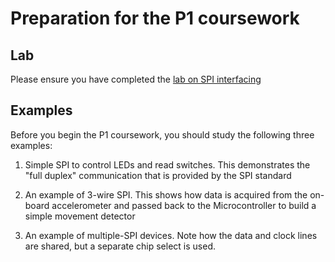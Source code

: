 # Preparation for the P1 coursework

## Lab
Please ensure you have completed the [lab on SPI interfacing](/Labs/Topics-01-VHDL/08-CaseStudy-SPI)

## Examples
Before you begin the P1 coursework, you should study the following three examples:

1. Simple SPI to control LEDs and read switches. This demonstrates the "full duplex" communication that is provided by the SPI standard

2. An example of 3-wire SPI. This shows how data is acquired from the on-board accelerometer and passed back to the Microcontroller to build a simple movement detector

3. An example of multiple-SPI devices. Note how the data and clock lines are shared, but a separate chip select is used.
